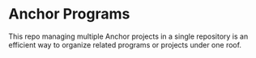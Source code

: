 # Anchor Programs

This repo managing multiple Anchor projects in a single repository is an efficient way to organize related programs or projects under one roof.

